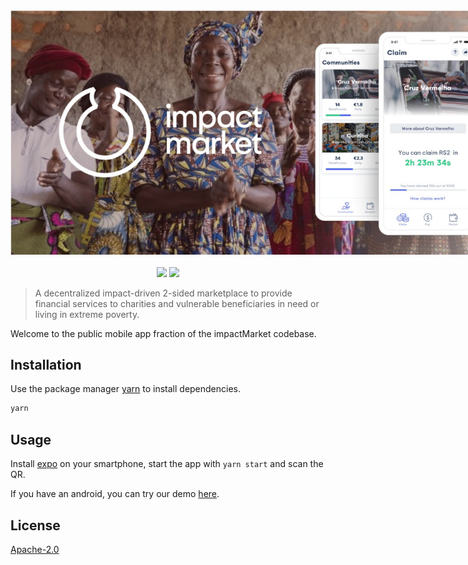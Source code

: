 <div align="center">
    <img src="feature.jpeg" style="max-width: 800px"><br/><br/>
    <a href="https://expo.io/@impactmarket/"><img src="https://img.shields.io/badge/Runs%20with%20Expo-4630EB.svg?style=flat-square&logo=EXPO&labelColor=f3f3f3&logoColor=000"/></a>
    <a href="https://github.com/impactMarket/mobile-app/workflows"><img src="https://github.com/impactMarket/mobile-app/workflows/CodeQL/badge.svg"/></a>
</div>

> A decentralized impact-driven 2-sided marketplace to provide financial services to charities and vulnerable beneficiaries in need or living in extreme poverty.

Welcome to the public mobile app fraction of the impactMarket codebase.

## Installation

Use the package manager [yarn](https://yarnpkg.com/) to install dependencies.

```bash
yarn
```

## Usage

Install [expo](https://expo.io/) on your smartphone, start the app with `yarn start` and scan the QR.

If you have an android, you can try our demo [here](https://expo.io/@impactmarket/).

## License
[Apache-2.0](LICENSE)
